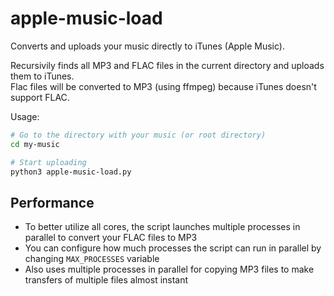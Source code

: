 # apple-music-load
Converts and uploads your music directly to iTunes (Apple Music).

Recursivily finds all MP3 and FLAC files in the current directory and uploads them to iTunes.  
Flac files will be converted to MP3 (using ffmpeg) because iTunes doesn't support FLAC.

Usage:
```sh
# Go to the directory with your music (or root directory)
cd my-music

# Start uploading
python3 apple-music-load.py
```

## Performance

 * To better utilize all cores, the script launches multiple processes in parallel to convert your FLAC files to MP3 
 * You can configure how much processes the script can run in parallel by changing `MAX_PROCESSES` variable
 * Also uses multiple processes in parallel for copying MP3 files to make transfers of multiple files almost instant
